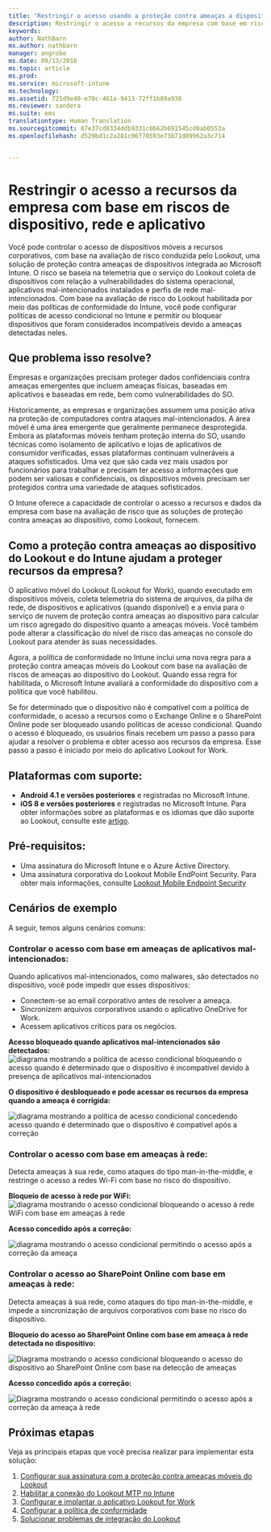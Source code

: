 ```yaml
---
title: "Restringir o acesso usando a proteção contra ameaças a dispositivos | Microsoft Intune"
description: Restringir o acesso a recursos da empresa com base em riscos de dispositivo, rede e aplicativo.
keywords: 
author: NathBarn
ms.author: nathbarn
manager: angrobe
ms.date: 09/13/2016
ms.topic: article
ms.prod: 
ms.service: microsoft-intune
ms.technology: 
ms.assetid: 725d9e40-e70c-461a-9413-72ff1b89a938
ms.reviewer: sandera
ms.suite: ems
translationtype: Human Translation
ms.sourcegitcommit: 87e37cd8334ddb9331c0662b691545cd0ab0553a
ms.openlocfilehash: d529bd1c2a281c06f70593e73b71d09962a3c714


---
```


# <a name="restrict-access-to-company-resource-based-on-device-network-and-application-risk"></a>Restringir o acesso a recursos da empresa com base em riscos de dispositivo, rede e aplicativo
Você pode controlar o acesso de dispositivos móveis a recursos corporativos, com base na avaliação de risco conduzida pelo Lookout, uma solução de proteção contra ameaças de dispositivos integrada ao Microsoft Intune. O risco se baseia na telemetria que o serviço do Lookout coleta de dispositivos com relação a vulnerabilidades do sistema operacional, aplicativos mal-intencionados instalados e perfis de rede mal-intencionados. Com base na avaliação de risco do Lookout habilitada por meio das políticas de conformidade do Intune, você pode configurar políticas de acesso condicional no Intune e permitir ou bloquear dispositivos que foram considerados incompatíveis devido a ameaças detectadas neles.  

## <a name="what-problem-does-this-solve"></a>Que problema isso resolve?
Empresas e organizações precisam proteger dados confidenciais contra ameaças emergentes que incluem ameaças físicas, baseadas em aplicativos e baseadas em rede, bem como vulnerabilidades do SO.

Historicamente, as empresas e organizações assumem uma posição ativa na proteção de computadores contra ataques mal-intencionados. A área móvel é uma área emergente que geralmente permanece desprotegida. Embora as plataformas móveis tenham proteção interna do SO, usando técnicas como isolamento de aplicativo e lojas de aplicativos de consumidor verificadas, essas plataformas continuam vulneráveis a ataques sofisticados. Uma vez que são cada vez mais usados por funcionários para trabalhar e precisam ter acesso a informações que podem ser valiosas e confidenciais, os dispositivos móveis precisam ser protegidos contra uma variedade de ataques sofisticados.

O Intune oferece a capacidade de controlar o acesso a recursos e dados da empresa com base na avaliação de risco que as soluções de proteção contra ameaças ao dispositivo, como Lookout, fornecem.

## <a name="how-do-intune-and-lookout-device-threat-protection-help-protect-company-resources"></a>Como a proteção contra ameaças ao dispositivo do Lookout e do Intune ajudam a proteger recursos da empresa?
O aplicativo móvel do Lookout (Lookout for Work), quando executado em dispositivos móveis, coleta telemetria do sistema de arquivos, da pilha de rede, de dispositivos e aplicativos (quando disponível) e a envia para o serviço de nuvem de proteção contra ameaças ao dispositivo para calcular um risco agregado do dispositivo quanto a ameaças móveis. Você também pode alterar a classificação do nível de risco das ameaças no console do Lookout para atender às suas necessidades.  

Agora, a política de conformidade no Intune inclui uma nova regra para a proteção contra ameaças móveis do Lookout com base na avaliação de riscos de ameaças ao dispositivo do Lookout. Quando essa regra for habilitada, o Microsoft Intune avaliará a conformidade do dispositivo com a política que você habilitou.

Se for determinado que o dispositivo não é compatível com a política de conformidade, o acesso a recursos como o Exchange Online e o SharePoint Online pode ser bloqueado usando políticas de acesso condicional. Quando o acesso é bloqueado, os usuários finais recebem um passo a passo para ajudar a resolver o problema e obter acesso aos recursos da empresa. Esse passo a passo é iniciado por meio do aplicativo Lookout for Work.
## <a name="supported-platforms"></a>Plataformas com suporte:
* **Android 4.1 e versões posteriores** e registradas no Microsoft Intune.
* **iOS 8 e versões posteriores** e registradas no Microsoft Intune.
Para obter informações sobre as plataformas e os idiomas que dão suporte ao Lookout, consulte este [artigo](https://personal.support.lookout.com/hc/en-us/articles/114094140253).

## <a name="prerequisites"></a>Pré-requisitos:
* Uma assinatura do Microsoft Intune e o Azure Active Directory.
* Uma assinatura corporativa do Lookout Mobile EndPoint Security.  Para obter mais informações, consulte [Lookout Mobile Endpoint Security](https://www.lookout.com/products/mobile-endpoint-security)

## <a name="example-scenarios"></a>Cenários de exemplo
A seguir, temos alguns cenários comuns:
### <a name="control-access-based-on-threat-from-malicious-apps"></a>Controlar o acesso com base em ameaças de aplicativos mal-intencionados:
Quando aplicativos mal-intencionados, como malwares, são detectados no dispositivo, você pode impedir que esses dispositivos:
* Conectem-se ao email corporativo antes de resolver a ameaça.
* Sincronizem arquivos corporativos usando o aplicativo OneDrive for Work.
* Acessem aplicativos críticos para os negócios.

**Acesso bloqueado quando aplicativos mal-intencionados são detectados:**
![diagrama mostrando a política de acesso condicional bloqueando o acesso quando é determinado que o dispositivo é incompatível devido à presença de aplicativos mal-intencionados](../media/mtp/malicious-apps-blocked.png)

**O dispositivo é desbloqueado e pode acessar os recursos da empresa quando a ameaça é corrigida:**

![diagrama mostrando a política de acesso condicional concedendo acesso quando é determinado que o dispositivo é compatível após a correção](../media/mtp/malicious-apps-unblocked.png)
### <a name="control-access-based-on-threat-to-network"></a>Controlar o acesso com base em ameaças à rede:
Detecta ameaças à sua rede, como ataques do tipo man-in-the-middle, e restringe o acesso a redes Wi-Fi com base no risco do dispositivo.

**Bloqueio de acesso à rede por WiFi:**
![diagrama mostrando o acesso condicional bloqueando o acesso à rede WiFi com base em ameaças à rede](../media/mtp/network-wifi-blocked.png)

**Acesso concedido após a correção:**

![diagrama mostrando o acesso condicional permitindo o acesso após a correção da ameaça](../media/mtp/network-wifi-unblocked.png)
### <a name="control-access-to-sharepoint-online-based-on-threat-to-network"></a>Controlar o acesso ao SharePoint Online com base em ameaças à rede:

Detecta ameaças à sua rede, como ataques do tipo man-in-the-middle, e impede a sincronização de arquivos corporativos com base no risco do dispositivo.

**Bloqueio do acesso ao SharePoint Online com base em ameaça à rede detectada no dispositivo:**

![Diagrama mostrando o acesso condicional bloqueando o acesso do dispositivo ao SharePoint Online com base na detecção de ameaças](../media/mtp/network-spo-blocked.png)


**Acesso concedido após a correção:**

![Diagrama mostrando o acesso condicional permitindo o acesso após a correção da ameaça à rede](../media/mtp/network-spo-unblocked.png)

## <a name="next-steps"></a>Próximas etapas
Veja as principais etapas que você precisa realizar para implementar esta solução:
1.  [Configurar sua assinatura com a proteção contra ameaças móveis do Lookout](set-up-your-subscription-with-lookout-mtp.md)
2.  [Habilitar a conexão do Lookout MTP no Intune](enable-lookout-mtp-connection-in-intune.md)
3.  [Configurar e implantar o aplicativo Lookout for Work](configure-and-deploy-lookout-for-work-apps.md)
4.  [Configurar a política de conformidade](enable-device-threat-protection-rule-in-compliance-policy.md)
5.  [Solucionar problemas de integração do Lookout](http://docs.microsoft.com/en-us/intune/troubleshoot/troubleshooting-lookout-integration)



<!--HONumber=Dec16_HO2-->



